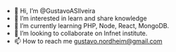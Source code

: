 - 👋 Hi, I’m @GustavoASIlveira
- 👀 I’m interested in learn and share knowledge
- 🌱 I’m currently learning PHP, Node, React, MongoDB.
- 💞️ I’m looking to collaborate on Infnet institute.
- 📫 How to reach me gustavo.nordheim@gmail.com

<!---
GustavoASIlveira/GustavoASIlveira is a ✨ special ✨ repository because its `README.md` (this file) appears on your GitHub profile.
You can click the Preview link to take a look at your changes.
--->
